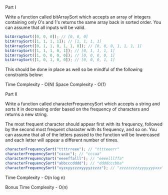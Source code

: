 Part I

Write a function called bitArraySort which accepts an array of integers containing only 0's and 1's returns the same array back in sorted order. You can assume that all inputs will be valid.

```js
bitArraySort([0, 0, 0]); // [0, 0, 0]
bitArraySort([1, 1, 1, 1]); // [1, 1, 1, 1]
bitArraySort([0, 1, 1, 0, 1, 1, 0]); // [0, 0, 0, 1, 1, 1, 1]
bitArraySort([1, 1, 1, 0, 1]); // [0, 1, 1, 1, 1]
bitArraySort([1, 0, 0, 0, 0]); // [0, 0, 0, 0, 1]
bitArraySort([1, 0, 1, 0, 0]); // [0, 0, 0, 1, 1]
```

This should be done in place as well so be mindful of the following constraints below:

Time Complexity - O(N)
Space Complexity - O(1)

Part II

Write a function called characterFrequencySort which accepts a string and sorts it in decreasing order based on the frequency of characters and returns a new string.

The most frequent character should appear first with its frequency, followed by the second most frequent character with its frequency, and so on. You can assume that all of the letters passed to the function will be lowercased and each letter will appear a different number of times.

```js
characterFrequencySort("ttttrreee"); // "tttteeerr"
characterFrequencySort("cacac"); // "cccaa"
characterFrequencySort("eeeeffalll"); // "eeeelllffa"
characterFrequencySort("abbcccdddd"); // "ddddcccbba"
characterFrequencySort("xyzxyyzzzxyyyyzzzzz"); // "zzzzzzzzzyyyyyyyxxx"
```

Time Complexity - O(n log n)

Bonus Time Complexity - O(n)
